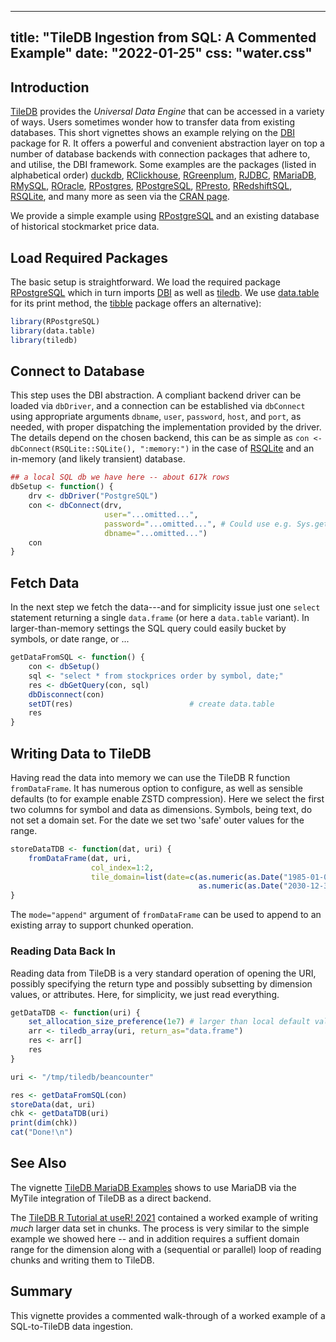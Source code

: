<!--
%\VignetteIndexEntry{Data Ingestion from SQL}
%\VignetteEngine{simplermarkdown::mdweave_to_html}
%\VignetteEncoding{UTF-8}
-->
---
title: "TileDB Ingestion from SQL: A Commented Example"
date: "2022-01-25"
css: "water.css"
---

## Introduction

[TileDB](https://www.tiledb.com/) provides the _Universal Data Engine_ that can be accessed in a
variety of ways. Users sometimes wonder how to transfer data from existing databases.  This short
vignettes shows an example relying on the [DBI](https://cran.r-project.org/package=DBI) package for
R. It offers a powerful and convenient abstraction layer on top a number of database backends with
connection packages that adhere to, and utilise, the DBI framework.  Some examples are the packages
(listed in alphabetical order) [duckdb](https://cran.r-project.org/package=duckdb),
[RClickhouse](https://cran.r-project.org/package=RClickhouse),
[RGreenplum](https://cran.r-project.org/package=RGreenplum),
[RJDBC](https://cran.r-project.org/package=RJDBC),
[RMariaDB](https://cran.r-project.org/package=RMariaDB),
[RMySQL](https://cran.r-project.org/package=RMySQL),
[ROracle](https://cran.r-project.org/package=ROracle),
[RPostgres](https://cran.r-project.org/package=RPostgres),
[RPostgreSQL](https://cran.r-project.org/package=RPostgreSQL),
[RPresto](https://cran.r-project.org/package=RPresto),
[RRedshiftSQL](https://cran.r-project.org/package=RRedshiftSQL),
[RSQLite](https://cran.r-project.org/package=RSQLite), and many more as seen via the
[CRAN page](https://cran.r-project.org/package=DBI).

We provide a simple example using
[RPostgreSQL](https://cran.r-project.org/package=RPostgreSQL) and an existing
database of historical stockmarket price data.

## Load Required Packages

The basic setup is straightforward. We load the required package
[RPostgreSQL](https://cran.r-project.org/package=RPostgreSQL) which in turn imports
[DBI](https://cran.r-project.org/package=DBI) as well as
[tiledb](https://cran.r-project.org/package=tiledb). We use
[data.table](https://cran.r-project.org/package=data.table) for its print method, the
[tibble](https://cran.r-project.org/package=tibble) package offers an alternative):

```r
library(RPostgreSQL)
library(data.table)
library(tiledb)
```

## Connect to Database

This step uses the DBI abstraction. A compliant backend driver can be loaded via `dbDriver`, and a
connection can be established via `dbConnect` using appropriate arguments `dbname`, `user`,
`password`, `host`, and `port`, as needed, with proper dispatching the implementation provided by
the driver.  The details depend on the chosen backend, this can be as simple as `con <-
dbConnect(RSQLite::SQLite(), ":memory:")` in the case of
[RSQLite](https://cran.r-project.org/package=RSQLite) and an in-memory (and likely
transient) database.

```r
## a local SQL db we have here -- about 617k rows
dbSetup <- function() {
    drv <- dbDriver("PostgreSQL")
    con <- dbConnect(drv,
                     user="...omitted...",
                     password="...omitted...", # Could use e.g. Sys.getenv("DB_PASSWD")
                     dbname="...omitted...")
    con
}
```

## Fetch Data

In the next step we fetch the data---and for simplicity issue just one `select` statement returning
a single `data.frame` (or here a `data.table` variant). In larger-than-memory settings the SQL query
could easily bucket by symbols, or date range, or ...


```r
getDataFromSQL <- function() {
    con <- dbSetup()
    sql <- "select * from stockprices order by symbol, date;"
    res <- dbGetQuery(con, sql)
    dbDisconnect(con)
    setDT(res)                          # create data.table
    res
}
```

## Writing Data to TileDB

Having read the data into memory we can use the TileDB R function `fromDataFrame`. It has numerous
option to configure, as well as sensible defaults (to for example enable ZSTD compression). Here we
select the first two columns for symbol and data as dimensions. Symbols, being text, do not set a
domain set.  For the date we set two 'safe' outer values for the range.

```r
storeDataTDB <- function(dat, uri) {
    fromDataFrame(dat, uri,
                  col_index=1:2,
                  tile_domain=list(date=c(as.numeric(as.Date("1985-01-01")),
                                          as.numeric(as.Date("2030-12-31")))))
}
```

The `mode="append"` argument of `fromDataFrame` can be used to append to an existing array to
support chunked operation.


### Reading Data Back In

Reading data from TileDB is a very standard operation of opening the URI, possibly specifying the
return type and possibly subsetting by dimension values, or attributes.  Here, for simplicity,
we just read everything.

```r
getDataTDB <- function(uri) {
    set_allocation_size_preference(1e7) # larger than local default value
    arr <- tiledb_array(uri, return_as="data.frame")
    res <- arr[]
    res
}

uri <- "/tmp/tiledb/beancounter"

res <- getDataFromSQL(con)
storeData(dat, uri)
chk <- getDataTDB(uri)
print(dim(chk))
cat("Done!\n")
```

## See Also

The vignette [TileDB MariaDB Examples](tiledb-mariadb-examples.html) shows to
use MariaDB via the MyTile integration of TileDB as a direct backend.

The [TileDB R Tutorial at useR! 2021](https://dirk.eddelbuettel.com/papers/useR2021_tiledb_tutorial.pdf) contained a
worked example of writing _much_ larger data set in chunks.  The process is very similar to the
simple example we showed here -- and in addition requires a suffient domain range for the dimension
along with a (sequential or parallel) loop of reading chunks and writing them to TileDB.

## Summary

This vignette provides a commented walk-through of a worked example of a SQL-to-TileDB data
ingestion.
